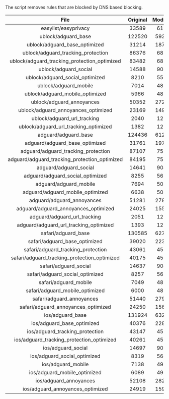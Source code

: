 The script removes rules that are blocked by DNS based blocking.


| File | Original | Modified |
|:----:|:-----:|:-----:|
| easylist/easyprivacy | 33589 | 6175 |
| ublock/adguard_base | 122520 | 59252 |
| ublock/adguard_base_optimized | 31214 | 18765 |
| ublock/adguard_tracking_protection | 86376 | 6877 |
| ublock/adguard_tracking_protection_optimized | 83482 | 6877 |
| ublock/adguard_social | 14588 | 9005 |
| ublock/adguard_social_optimized | 8210 | 5588 |
| ublock/adguard_mobile | 7014 | 4830 |
| ublock/adguard_mobile_optimized | 5966 | 4830 |
| ublock/adguard_annoyances | 50352 | 27268 |
| ublock/adguard_annoyances_optimized | 23169 | 14962 |
| ublock/adguard_url_tracking | 2040 | 1210 |
| ublock/adguard_url_tracking_optimized | 1382 | 1210 |
| adguard/adguard_base | 124436 | 61264 |
| adguard/adguard_base_optimized | 31761 | 19763 |
| adguard/adguard_tracking_protection | 87107 | 7554 |
| adguard/adguard_tracking_protection_optimized | 84195 | 7554 |
| adguard/adguard_social | 14641 | 9049 |
| adguard/adguard_social_optimized | 8255 | 5628 |
| adguard/adguard_mobile | 7694 | 5015 |
| adguard/adguard_mobile_optimized | 6638 | 5015 |
| adguard/adguard_annoyances | 51281 | 27844 |
| adguard/adguard_annoyances_optimized | 24025 | 15525 |
| adguard/adguard_url_tracking | 2051 | 1220 |
| adguard/adguard_url_tracking_optimized | 1393 | 1220 |
| safari/adguard_base | 130585 | 62710 |
| safari/adguard_base_optimized | 39020 | 22342 |
| safari/adguard_tracking_protection | 43061 | 4580 |
| safari/adguard_tracking_protection_optimized | 40175 | 4580 |
| safari/adguard_social | 14637 | 9044 |
| safari/adguard_social_optimized | 8257 | 5626 |
| safari/adguard_mobile | 7049 | 4875 |
| safari/adguard_mobile_optimized | 6000 | 4875 |
| safari/adguard_annoyances | 51440 | 27911 |
| safari/adguard_annoyances_optimized | 24250 | 15608 |
| ios/adguard_base | 131924 | 63227 |
| ios/adguard_base_optimized | 40376 | 22867 |
| ios/adguard_tracking_protection | 43147 | 4588 |
| ios/adguard_tracking_protection_optimized | 40261 | 4588 |
| ios/adguard_social | 14697 | 9064 |
| ios/adguard_social_optimized | 8319 | 5647 |
| ios/adguard_mobile | 7138 | 4914 |
| ios/adguard_mobile_optimized | 6089 | 4914 |
| ios/adguard_annoyances | 52108 | 28246 |
| ios/adguard_annoyances_optimized | 24919 | 15943 |